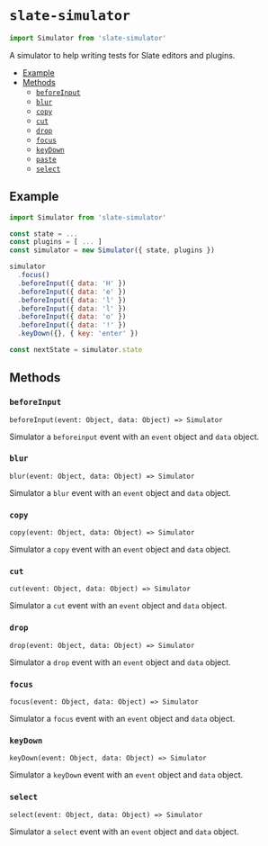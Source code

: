 
# `slate-simulator`

```js
import Simulator from 'slate-simulator'
```

A simulator to help writing tests for Slate editors and plugins.

- [Example](#example)
- [Methods](#methods)
  - [`beforeInput`](#beforeinput)
  - [`blur`](#blur)
  - [`copy`](#copy)
  - [`cut`](#cut)
  - [`drop`](#drop)
  - [`focus`](#focus)
  - [`keyDown`](#keydown)
  - [`paste`](#paste)
  - [`select`](#select)


## Example

```js
import Simulator from 'slate-simulator'

const state = ...
const plugins = [ ... ]
const simulator = new Simulator({ state, plugins })

simulator
  .focus()
  .beforeInput({ data: 'H' })
  .beforeInput({ data: 'e' })
  .beforeInput({ data: 'l' })
  .beforeInput({ data: 'l' })
  .beforeInput({ data: 'o' })
  .beforeInput({ data: '!' })
  .keyDown({}, { key: 'enter' })

const nextState = simulator.state
```


## Methods

### `beforeInput`
`beforeInput(event: Object, data: Object) => Simulator`

Simulator a `beforeinput` event with an `event` object and `data` object.

### `blur`
`blur(event: Object, data: Object) => Simulator`

Simulator a `blur` event with an `event` object and `data` object.

### `copy`
`copy(event: Object, data: Object) => Simulator`

Simulator a `copy` event with an `event` object and `data` object.

### `cut`
`cut(event: Object, data: Object) => Simulator`

Simulator a `cut` event with an `event` object and `data` object.

### `drop`
`drop(event: Object, data: Object) => Simulator`

Simulator a `drop` event with an `event` object and `data` object.

### `focus`
`focus(event: Object, data: Object) => Simulator`

Simulator a `focus` event with an `event` object and `data` object.

### `keyDown`
`keyDown(event: Object, data: Object) => Simulator`

Simulator a `keyDown` event with an `event` object and `data` object.

### `select`
`select(event: Object, data: Object) => Simulator`

Simulator a `select` event with an `event` object and `data` object.

